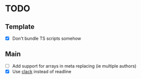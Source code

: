 # TODO

## Template
- [x] Don't bundle TS scripts somehow

## Main
- [ ] Add support for arrays in meta replacing (ie multiple authors)
- [x] Use [clack](https://github.com/natemoo-re/clack/) instead of readline
